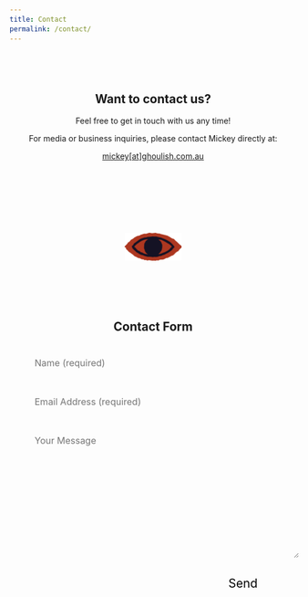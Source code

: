 ```yaml
---
title: Contact
permalink: /contact/
---
```


<style>
	section { 
		padding-block: 3em; 
		text-align: center;

		> * { margin-inline: auto; }

		.divider { margin-block: 2em; }
	}

	#contact {

		h1 { background: var(--black); width: fit-content;}
		p { max-width: 60ch; margin-inline: auto; }

	}

	form { 

		background: var(--green); 
		padding: 2em;
		margin: 1em auto;
		max-width: 700px;
		display: flex;
		flex-flow: column;

		h1 { color: var(--black); }

		button { 
			align-self: end;
			border: none; 
			background: var(--pink); 
			padding: 1em; 
			font-family: var(--headingText);
			font-size: 1.5em;
			margin-left: auto;
			min-width: 10ch;

			&:hover { 
				cursor: pointer;
				background: var(--black);
				color: var(--pink);
			}

			&:active { transform: translateY(4px); }
		}

		.form-group { 
			textarea, input { 
				font-family: var(--bodyText);
				font-size: 16px;
				width: 100%; 
				margin-block: .5em;
				border: none;
				background-color: var(--white);
				padding: 1em;
			}
		}
	}

	}
</style>

<section id="contact" class="bg_3">

# Want to contact us?

Feel free to get in touch with us any time!

For media or business inquiries, please contact Mickey directly at:  

<a href="{{ site.link.email}}">mickey[at]ghoulish.com.au</a>
</section>

<section id="form" class="dark">
<img class="divider" src="../img/stickers/eye.svg" alt="" width="100px">

  <form target="_blank" action="https://formsubmit.co/your@email.com" method="POST">
  	<h1>Contact Form</h1>
    <div class="form-group">
      <div class="form-row">
        <div class="col">
          <input type="text" name="name" class="form-control" placeholder="Name (required)" required>
        </div>
        <div class="col">
          <input type="email" name="email" class="form-control" placeholder="Email Address (required)" required>
        </div>
      </div>
    </div>
    <div class="form-group">
      <textarea placeholder="Your Message" class="form-control" name="message" rows="10" required></textarea>
    </div>
    <button type="submit" class="btn btn-lg btn-dark btn-block">Send</button>
  </form>

</section>

